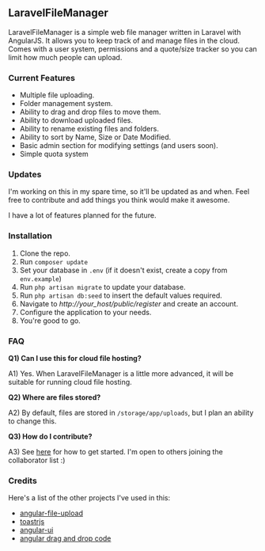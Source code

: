 ## LaravelFileManager
LaravelFileManager is a simple web file manager written in Laravel with AngularJS.
It allows you to keep track of and manage files in the cloud. Comes with a user system,
permissions and a quote/size tracker so you can limit how much people can upload.

### Current Features
- Multiple file uploading.
- Folder management system.
- Ability to drag and drop files to move them.
- Ability to download uploaded files.
- Ability to rename existing files and folders.
- Ability to sort by Name, Size or Date Modified.
- Basic admin section for modifying settings (and users soon).
- Simple quota system

### Updates
I'm working on this in my spare time, so it'll be updated as and when. Feel free to contribute and add things you think would make it awesome.

I have a lot of features planned for the future.

### Installation
1) Clone the repo.
2) Run `composer update`
3) Set your database in `.env` (if it doesn't exist, create a copy from `env.example`)
4) Run `php artisan migrate` to update your database.
5) Run `php artisan db:seed` to insert the default values required.
6) Navigate to *http://your_host/public/register* and create an account.
7) Configure the application to your needs.
8) You're good to go.

### FAQ
**Q1) Can I use this for cloud file hosting?**

A1) Yes. When LaravelFileManager is a little more advanced, it will be suitable
 for running cloud file hosting.

**Q2) Where are files stored?**

A2) By default, files are stored in `/storage/app/uploads`, but I plan an ability to change this.

**Q3) How do I contribute?**

A3) See [here](https://help.github.com/articles/about-pull-requests/) for how to get started. I'm open to
others joining the collaborator list :)

### Credits
Here's a list of the other projects I've used in this:

- [angular-file-upload](https://github.com/nervgh/angular-file-upload)
- [toastrjs](https://github.com/CodeSeven/toastr)
- [angular-ui](https://angular-ui.github.io/)
- [angular drag and drop code](https://codepen.io/thgreasi/pen/zKWYWR)
